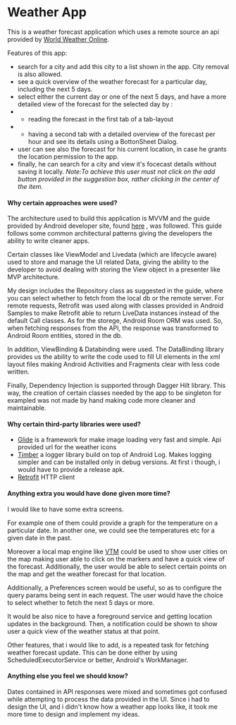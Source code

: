 # Weather App

This is a weather forecast application which uses a remote source an api provided by [World Weather Online](#https://www.worldweatheronline.com/api/).

Features of this app:
* search for a city and add this city to a list shown in the app. City removal is also allowed.
* see a quick overview of the weather forecast for a particular day, including the next 5 days.
* select either the current day or one of the next 5 days, and have a more detailed view of the forecast for the selected day by :
* * reading the forecast in the first tab of a tab-layout
* * having a second tab with a detailed overview of the forecast per hour and see its details using a BottonSheet Dialog.
* user can see also the forecast for his current location, in case he grants the location permission to the app.
* finally, he can search for a city and view it's focecast details without saving it locally.
  *Note:To achieve this user must not click on the add button provided in the suggestion box, rather clicking in the center of the item.*

#### Why certain approaches were used?

The architecture used to build this application is MVVM and the guide provided by Android developer site, found [here](#https://developer.android.com/jetpack/guide) , was followed.
This guide follows some common architectural patterns giving the developers the ability to write cleaner apps.

Certain classes like ViewModel and Livedata (which are lifecycle aware) used to store and manage the UI related Data,
giving the ability to the developer to avoid dealing with storing the View object in a presenter like MVP architecture.

My design includes the Repository class as suggested in the guide, where you can select whether to fetch from the local db or the remote server.
For remote requests, Retrofit was used along with classes provided in Android Samples to make Retrofit able
to return LiveData<T> instances instead of the default Call classes.
As for the storege, Android Room ORM was used. So, when fetching responses from the API, the response was transformed
to Android Room entities, stored in the db.

In addition, ViewBinding & Databinding were used. The DataBinding library provides us the ability to write
the code used to fill UI elements in the xml layout files making Android Activities and Fragments clear with less code written.

Finally, Dependency Injection is supported through Dagger Hilt library. This way, the creation of certain classes needed by the app to be singleton
for exampled was not made by hand making code more cleaner and maintainable.


#### Why certain third-party libraries were used?

* [Glide](#https://github.com/bumptech/glide) is a framework for make image loading very fast and simple. Api provided url for the weather icons
* [Timber](#https://github.com/JakeWharton/timber) a logger library build on top of Android Log. Makes logging simpler and can be installed only in debug versions.
  At first i though, i would have to provide a release apk.
* [Retrofit](#https://github.com/square/retrofit) HTTP client

#### Anything extra you would have done given more time?
I would like to have some extra screens.

For example one of them could provide a graph for the temperature on a particular date.
In another one, we could see the temperatures etc for a given date in the past.

Moreover a local map engine like [VTM](#) could be used to show user cities on the map making user able to click on the
markers and have a quick view of the forecast. Additionally, the user would be able to select certain points on the map and
get the weather forecast for that location.

Additionally, a Preferences screen would be useful, so as to configure the query params being sent in each request.
The user would have the choice to select whether to fetch the next 5 days or more.

It would be also nice to have a foreground service and getting location updates in the background. Then, a notification could
be shown to show user a quick view of the weather status at that point.

Other features, that i would like to add, is a repeated task for fetching weather forecast update. This can be done
either by using ScheduledExecutorService or better, Android's WorkManager.

#### Anything else you feel we should know?

Dates contained in API responses were mixed and sometimes got confused while attempting to process the data provided in the UI.
Since i had to design the UI, and i didn't know how a weather app looks like, it took me more time to design and implement
my ideas.